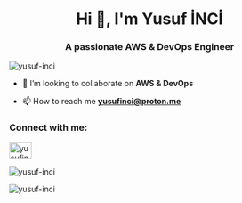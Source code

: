 <h1 align="center">Hi 👋, I'm Yusuf İNCİ</h1>
<h3 align="center">A passionate AWS & DevOps Engineer</h3>

<p align="left"> <img src="https://komarev.com/ghpvc/?username=yusuf-inci&label=Profile%20views&color=0e75b6&style=flat" alt="yusuf-inci" /> </p>

- 👯 I’m looking to collaborate on **AWS & DevOps**

- 📫 How to reach me **yusufinci@proton.me**

<h3 align="left">Connect with me:</h3>
<p align="left">
<a href="https://linkedin.com/in/yusufinci" target="blank"><img align="center" src="https://raw.githubusercontent.com/rahuldkjain/github-profile-readme-generator/master/src/images/icons/Social/linked-in-alt.svg" alt="yusufinci" height="30" width="40" /></a>
</p>

<p><img align="center" src="https://github-readme-stats.vercel.app/api/top-langs?username=yusuf-inci&show_icons=true&locale=en&layout=compact" alt="yusuf-inci" /></p>

<p><img align="center" src="https://github-readme-streak-stats.herokuapp.com/?user=yusuf-inci&" alt="yusuf-inci" /></p>
